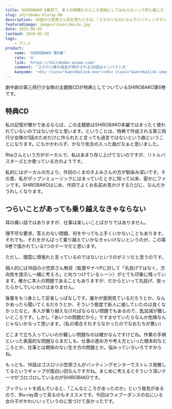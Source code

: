 ```yaml
---
title: SHIROBAKO 6巻見て、本人の問題だからこそ孤独にしてはならないって肝に銘じた
slug: shirobako-bluray-06
description: 16話の小笠原さん回を見たときは、「ゴスロリなのになんでバッティングセンター（しかもうま）」っていうところばかり気になってましたが、改めて見ると深いなって思います。「最近の若い奴は・・・」という前に、自分の心構え見なおしてみませんか。
featuredimage: images/cover/movie.jpg
date: 2015-06-03
lastmod: 2016-02-24
tags: 
    - アニメ
product:
    name: 'SHIROBAKO 第6巻'
    rate: '4'
    link: 'https://shirobako-anime.com/'
    comment: 'ゴスロリ様の過去が明かされる16話はインパクト大'
    kaeyome: '<div class="kaerebalink-box"><div class="kaerebalink-image"><a href="https://www.amazon.co.jp/exec/obidos/ASIN/B00OJXVUEY/illusionspace-22/ref=nosim/" rel="nofollow" target="_blank"><img src="https://ecx.images-amazon.com/images/I/51nzvGIlkWL._SL160_.jpg" style="border: none;" /></a></div><div class="kaerebalink-info"><div class="kaerebalink-name"><a href="https://www.amazon.co.jp/exec/obidos/ASIN/B00OJXVUEY/illusionspace-22/ref=nosim/" rel="nofollow" target="_blank">SHIROBAKO 第6巻 (初回生産限定版) [Blu-ray]</a><div class="kaerebalink-powered-date">posted with <a href="https://kaereba.com" rel="nofollow" target="_blank">カエレバ</a></div></div><div class="kaerebalink-detail">木村珠莉 ワーナー・ブラザース・ホームエンターテイメント 2015-05-27    </div><div class="kaerebalink-link1"><div class="shoplinkamazon"><a href="https://www.amazon.co.jp/gp/search?keywords=SHIROBAKO%206%8A%AA%81%40Blu-ray&__mk_ja_JP=%83J%83%5E%83J%83i&tag=illusionspace-22" rel="nofollow" target="_blank">Amazon</a></div><div class="shoplinkrakuten"><a href="https://hb.afl.rakuten.co.jp/hgc/0e95387f.f2aef20d.0e953880.25e412bd/?pc=http%3A%2F%2Fsearch.rakuten.co.jp%2Fsearch%2Fmall%2FSHIROBAKO%25206%25E5%25B7%25BB%25E3%2580%2580Blu-ray%2F-%2Ff.1-p.1-s.1-sf.0-st.A-v.2%3Fx%3D0%26scid%3Daf_ich_link_urltxt%26m%3Dhttp%3A%2F%2Fm.rakuten.co.jp%2F" rel="nofollow" target="_blank">楽天市場</a></div><div class="shoplinkyahoo"><a href="https://ck.jp.ap.valuecommerce.com/servlet/referral?sid=3085416&pid=882193779&vc_url=http%3A%2F%2Fsearch.shopping.yahoo.co.jp%2Fsearch%3Fp%3DSHIROBAKO%25206%25E5%25B7%25BB%25E3%2580%2580Blu-ray" rel="nofollow"  target="_blank">Yahooショッピング<img src="https://ad.jp.ap.valuecommerce.com/servlet/gifbanner?sid=3085416&pid=882193779" height="1" width="1" border="0"></a></div></div></div><div class="booklink-footer" style="clear: left"></div></div>'
---
```


劇中劇の第三飛行少女隊の主題歌CDが特典としてついているSHIROBAKO第6巻です。

## 特典CD

私の記憶が確かであるならば、この主題歌はSHIROBAKO本編ではまったく使われていないのではないかなと思います。ということは、特典で作成される第三飛行少女隊の1話のためだけに作られたと言っても過言ではないという曲ということになります。にもかかわらず、かなり気合の入った曲だなぁと思いました。

Ritaさんという方がボーカルで、私はあまり存じ上げてないのですが、リトルバスターズとか歌っている方のようです。

私的にはボーカルの方より、作詞のくまのきよみさんの方が馴染み深いです。その昔、私がポップンミュージックにはまっていたときに知って以来、密かにファンです。SHIROBAKOはじめ、作詞でよくお名前お見かけするたびに、なんだかうれしくなります。

## つらいことがあっても乗り越えなきゃならない

耳の痛い話ではありますが、仕事は楽しいことばかりではありません。

理不尽な要求、答えのない問題、何をやっても上手くいかないこともあります。それでも、それをがんばって乗り越えていかなきゃいけないというのが、この第6巻で描かれている1つのテーマだと思います。

ただし、闇雲に頑張れと言っているのではないというのがミソだと思うのです。

個人的には16話の小笠原さん無双（監督やナベPに対して「丸投げではなく、方向性を提示し一緒に考えろ」と叱りつけているシーン）がとても印象に残っています。確かに本人の問題であることもありますが、だからといって丸投げ、放ったらかしでいいわけはありません。

後輩をもつ身として反省しっぱなしです。誰かが面倒見ているだろうとか、なんかあったら聞いてくるだろうとか、そういう態度で新人に接していたのは良くなかったなと。本人が乗り越えなければならない問題でもあるので、匙加減が難しいところです。しかし「あいつの問題だから」ですませていたらなんか危険なんじゃないかなって思います。（私の場合それすらなかったのでなおたちが悪い）

どこまで立ち入っていいのか難しい問題なのは確かなんですけどね。作業の手順といった表面的な問題ならまだしも、仕事の進め方や考え方といった根本的なところとか、仕事とは関係のない生き方の問題とか。悩みっていろいろですからね。

もっとも、16話はゴスロリ小笠原さんがバッティングセンターでストレス発散してるというギャップが面白い回なんですがね。まじめに考えるとそういう深いテーマがゴロゴロしているのがSHIROBAKOです。

ブックレットを読んでいると、「こんなところがあったのか」という発見があるので、Blu-ray買って見るのもオススメです。今回はウメブーダンスの左にいる女の子がかわいいっていうのに気づけて良かったです。